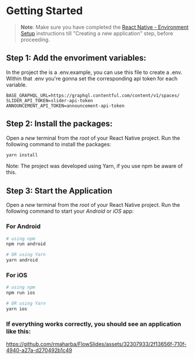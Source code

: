 # Getting Started

>**Note**: Make sure you have completed the [React Native - Environment Setup](https://reactnative.dev/docs/environment-setup) instructions till "Creating a new application" step, before proceeding.

## Step 1: Add the envoriment variables:

In the project the is a .env.example, you can use this file to create a .env. 
Within that .env you're gonna set the corresponding api token for each variable.

```
BASE_GRAPHQL_URL=https://graphql.contentful.com/content/v1/spaces/
SLIDER_API_TOKEN=slider-api-token
ANNOUNCEMENT_API_TOKEN=announcement-api-token
```

## Step 2: Install the packages:

Open a _new_ terminal from the _root_ of your React Native project. Run the following command to install the packages:

```bash
yarn install
```

Note: The project was developed using Yarn, if you use npm be aware of this.

## Step 3: Start the Application

Open a _new_ terminal from the _root_ of your React Native project. Run the following command to start your _Android_ or _iOS_ app:

### For Android

```bash
# using npm
npm run android

# OR using Yarn
yarn android
```

### For iOS

```bash
# using npm
npm run ios

# OR using Yarn
yarn ios
```

### If everything works correctly, you should see an application like this:

https://github.com/rmaharba/FlowSlides/assets/32307933/2f13656f-710f-4940-a27a-d270492b1c49
